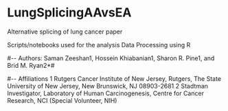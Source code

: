 # LungSplicingAAvsEA
Alternative splicing of lung cancer paper

Scripts/notebooks used for the analysis
Data Processing using R

#-- Authors: Saman Zeeshan1, Hossein Khiabanian1, Sharon R. Pine1, and Brid M. Ryan2*#

#-- Affiliations 1 Rutgers Cancer Institute of New Jersey, Rutgers, The State University of New Jersey, New Brunswick, NJ 08903-2681 2 Stadtman Investigator, Laboratory of Human Carcinogenesis, Centre for Cancer Research, NCI (Special Volunteer, NIH)
